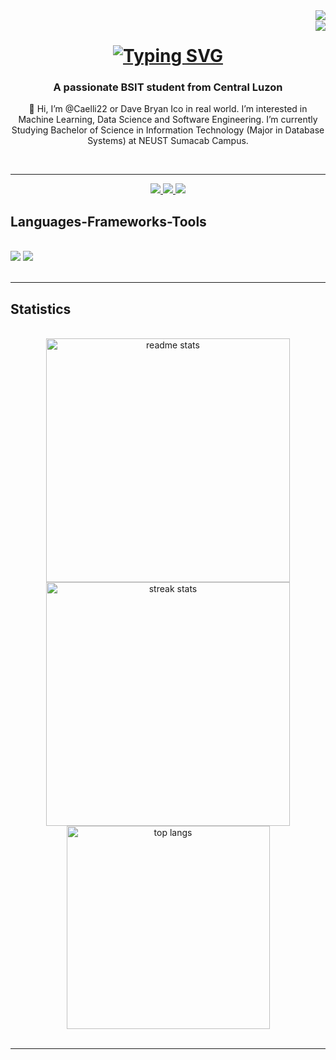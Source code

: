 <img align="right" src="https://visitor-badge.laobi.icu/badge?page_id=Caelli22.Caelli22" />
<br/>
<img align="right" src="https://hits.seeyoufarm.com/api/count/incr/badge.svg?url=https%3A%2F%2Fgithub.com%2F{username}1212%2Fhit-counter"/>

<h1 align="center">
  <a href="https://git.io/typing-svg">
    <img src="https://readme-typing-svg.demolab.com?font=Fira+Code&size=40&pause=1000&color=279AF1&center=true&vCenter=true&random=false&width=435&lines=Hi%2C+Welcome!+;I'm+Bryan" alt="Typing SVG" /></a>
</h1>

<h3 align="center"> A passionate BSIT student from Central Luzon</h3>

<div align="center">
  <p>👋 Hi, I’m @Caelli22 or Dave Bryan Ico in real world. I’m interested in Machine Learning, Data Science and Software Engineering.
    I’m currently Studying Bachelor of Science in Information Technology (Major in Database Systems) at NEUST Sumacab Campus. </p>
</div>
<br/>
<hr/>
<div align="center"> 
  <a href="mailto:davebryanico@gmail.com">
    <img src="https://img.shields.io/badge/Gmail-333333?style=for-the-badge&logo=gmail&logoColor=red" />
  </a>
  <a href="https://discordapp.com/users/417200536732041216" target="_blank">
    <img src="https://img.shields.io/badge/Discord-5865F2?style=for-the-badge&logo=discord&logoColor=white" />
  </a>
  <a href="https://www.facebook.com/kaeli.leiven/" target="_blank">
    <img src="https://img.shields.io/badge/Facebook-1877F2?style=for-the-badge&logo=facebook&logoColor=white" />
  </a>
</div>

<h2 align="left">Languages-Frameworks-Tools</h2>
<br/>
<div align="left">
    <img src="https://skillicons.dev/icons?i=angular,html,css,vscode,github,figma,git" />
    <img src="https://skillicons.dev/icons?i=nodejs,python,javascript,typescript,c,cpp,java,mysql" /><br>
</div>
<br/>
<hr/>

<h2 align="left">Statistics</h2>
<br>
<div align=center>
  <img width=390 src="https://github-readme-stats-salesp07.vercel.app/api?username=Caelli22&count_private=true&show_icons=true&theme=react&rank_icon=github&border_radius=10" alt="readme stats"/>
  <img width=390 src="https://streak-stats.demolab.com/?user=Caelli22&count_private=false&theme=react&border_radius=10" alt="streak stats"/>
  <br/>
  <img width=325 align="center" src="https://github-readme-stats.vercel.app/api/top-langs/?username=Caelli22&hide=HTML&langs_count=8&layout=compact&theme=react&border_radius=10&size_weight=0.5&count_weight=0.5" alt="top langs" />
</div>
<br/>
<hr/>

